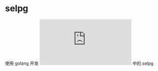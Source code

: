 # selpg
使用 golang 开发 ![开发 Linux 命令行实用程序](https://www.ibm.com/developerworks/cn/linux/shell/clutil/index.html) 中的 selpg
